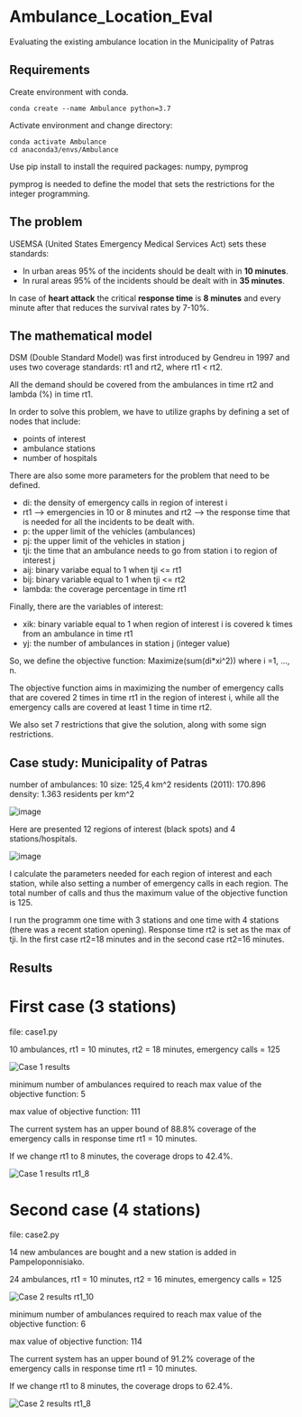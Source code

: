 # Ambulance_Location_Eval
Evaluating the existing ambulance location in the Municipality of Patras


## Requirements

Create environment with conda.

```
conda create --name Ambulance python=3.7
```

Activate environment and change directory:

```
conda activate Ambulance
cd anaconda3/envs/Ambulance
```

Use pip install to install the required packages: numpy, pymprog

pymprog is needed to define the model that sets the restrictions for the integer programming.

## The problem

USEMSA (United States Emergency Medical Services Act) sets these standards:

- In urban areas 95% of the incidents should be dealt with in **10 minutes**.
- In rural areas 95% of the incidents should be dealt with in **35 minutes**.

In case of **heart attack** the critical **response time** is **8 minutes** and every minute after that reduces the survival rates by 7-10%.

## The mathematical model

DSM (Double Standard Model) was first introduced by Gendreu in 1997 and uses two coverage standards: rt1 and rt2, where rt1 < rt2.

All the demand should be covered from the ambulances in time rt2 and lambda (%) in time rt1.

In order to solve this problem, we have to utilize graphs by defining a set of nodes that include:
- points of interest
- ambulance stations
- number of hospitals

There are also some more parameters for the problem that need to be defined.
- di: the density of emergency calls in region of interest i
- rt1 --> emergencies in 10 or 8 minutes and rt2 --> the response time that is needed for all the incidents to be dealt with.
- p: the upper limit of the vehicles (ambulances)
- pj: the upper limit of the vehicles in station j
- tji: the time that an ambulance needs to go from station i to region of interest j
- aij: binary variabe equal to 1 when tji <= rt1
- bij: binary variable equal to 1 when tji <= rt2
- lambda: the coverage percentage in time rt1

Finally, there are the variables of interest:
- xik: binary variable equal to 1 when region of interest i is covered k times from an ambulance in time rt1
- yj: the number of ambulances in station j (integer value)

So, we define the objective function:
Maximize(sum(di*xi^2)) where i =1, ..., n.

The objective function aims in maximizing the number of emergency calls that are covered 2 times in time rt1 in the region of interest i, while all the emergency calls are covered at least 1 time in time rt2.

We also set 7 restrictions that give the solution, along with some sign restrictions.

## Case study: Municipality of Patras

number of ambulances: 10
size: 125,4 km^2 
residents (2011): 170.896
density: 1.363 residents per km^2

![image](https://user-images.githubusercontent.com/24894934/171456625-e9ca7652-a194-4729-9b72-36f987fc2781.png)

Here are presented 12 regions of interest (black spots) and 4 stations/hospitals.

![image](https://user-images.githubusercontent.com/24894934/171456997-90195392-ed91-4cc8-b402-a5085e1a0f63.png)

I calculate the parameters needed for each region of interest and each station, while also setting a number of emergency calls in each region. The total number of calls and thus the maximum value of the objective function is 125.

I run the programm one time with 3 stations and one time with 4 stations (there was a recent station opening). Response time rt2 is set as the max of tji. In the first case rt2=18 minutes and in the second case rt2=16 minutes.

## Results

# First case (3 stations)

file: case1.py

10 ambulances, rt1 = 10 minutes, rt2 = 18 minutes, emergency calls = 125

![Case 1 results](https://user-images.githubusercontent.com/24894934/171460688-f41a464b-d7ce-4b3f-8c96-09f1bcec116d.png)

minimum number of ambulances required to reach max value of the objective function: 5

max value of objective function: 111

The current system has an upper bound of 88.8% coverage of the emergency calls in response time rt1 = 10 minutes.

If we change rt1 to 8 minutes, the coverage drops to 42.4%.

![Case 1 results rt1_8](https://user-images.githubusercontent.com/24894934/171461877-28fb638c-45a0-41cd-b533-f2855c96fd62.png)

# Second case (4 stations)

file: case2.py

14 new ambulances are bought and a new station is added in Pampeloponnisiako.

24 ambulances, rt1 = 10 minutes, rt2 = 16 minutes, emergency calls = 125

![Case 2 results rt1_10](https://user-images.githubusercontent.com/24894934/171465066-2e61558e-070e-4e81-b38f-65e3daf0ef12.png)

minimum number of ambulances required to reach max value of the objective function: 6

max value of objective function: 114

The current system has an upper bound of 91.2% coverage of the emergency calls in response time rt1 = 10 minutes.

If we change rt1 to 8 minutes, the coverage drops to 62.4%.

![Case 2 results rt1_8](https://user-images.githubusercontent.com/24894934/171465284-fb272aed-ebfd-4517-a991-5331f6474b39.png)



